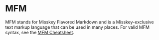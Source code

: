 # MFM
MFM stands for Misskey Flavored Markdown and is a Misskey-exclusive text markup language that can be used in many places. For valid MFM syntax, see the [MFM Cheatsheet](/mfm-cheat-sheet).
